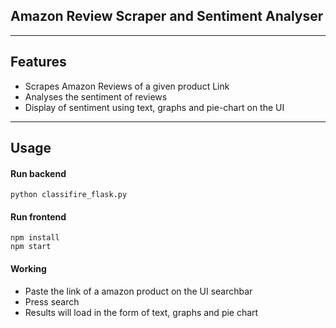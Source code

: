 ## Amazon Review Scraper and Sentiment Analyser
***
## Features
* Scrapes Amazon Reviews of a given product Link
* Analyses the sentiment of reviews
* Display of sentiment using text, graphs and pie-chart on the UI
***
## Usage

#### Run backend
`python classifire_flask.py`
#### Run frontend
`npm install` <br />
`npm start`
#### Working
* Paste the link of a amazon product on the UI searchbar
* Press search
* Results will load in the form of text, graphs and pie chart
